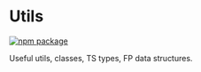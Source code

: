 # Utils

[![npm package](https://img.shields.io/npm/v/@jstoolkit/utils.svg?style=flat-square)](https://www.npmjs.org/package/@jstoolkit/utils)

Useful utils, classes, TS types, FP data structures.
